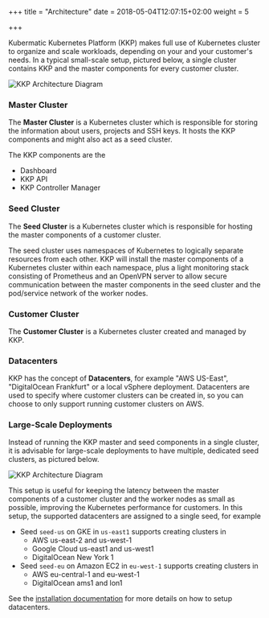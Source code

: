 +++
title = "Architecture"
date = 2018-05-04T12:07:15+02:00
weight = 5

+++

Kubermatic Kubernetes Platform (KKP) makes full use of Kubernetes cluster to organize and scale workloads, depending on your and your customer's needs. In a typical small-scale setup, pictured below, a single cluster contains KKP and the master components for every customer cluster.

![KKP Architecture Diagram](/img/kubermatic/master/architecture/combined-master-seed.png)

### Master Cluster

The **Master Cluster** is a Kubernetes cluster which is responsible for storing the information about users, projects and SSH keys.
It hosts the KKP components and might also act as a seed cluster.

The KKP components are the

* Dashboard
* KKP API
* KKP Controller Manager

### Seed Cluster

The **Seed Cluster** is a Kubernetes cluster which is responsible for hosting the master components of a customer cluster.

The seed cluster uses namespaces of Kubernetes to logically separate resources from each other. KKP will install the master components of a Kubernetes cluster within each namespace, plus a light monitoring stack consisting of Prometheus and an OpenVPN server to allow secure communication between the master components in the seed cluster and the pod/service network of the worker nodes.

### Customer Cluster

The **Customer Cluster** is a Kubernetes cluster created and managed by KKP.

### Datacenters

KKP has the concept of **Datacenters**, for example "AWS US-East", "DigitalOcean Frankfurt" or a local vSphere deployment. Datacenters are used to specify where customer clusters can be created in, so you can choose to only support running customer clusters on AWS.

### Large-Scale Deployments

Instead of running the KKP master and seed components in a single cluster, it is advisable for large-scale deployments to have multiple, dedicated seed clusters, as pictured below.

![KKP Architecture Diagram](/img/kubermatic/master/architecture/dedicated-seeds.png)

This setup is useful for keeping the latency between the master components of a customer cluster and the worker nodes as small as possible, improving the Kubernetes performance for customers. In this setup, the supported datacenters are assigned to a single seed, for example

* Seed `seed-us` on GKE in `us-east1` supports creating clusters in
  * AWS us-east-2 and us-west-1
  * Google Cloud us-east1 and us-west1
  * DigitalOcean New York 1
* Seed `seed-eu` on Amazon EC2 in `eu-west-1` supports creating clusters in
  * AWS eu-central-1 and eu-west-1
  * DigitalOcean ams1 and lon1

See the [installation documentation](../../guides/installation/install_kkp_CE/) for more details on how to setup datacenters.
